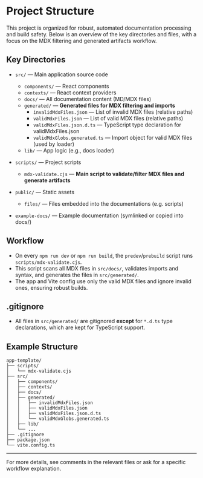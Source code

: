 # Project Structure

This project is organized for robust, automated documentation processing and build safety. Below is an overview of the key directories and files, with a focus on the MDX filtering and generated artifacts workflow.

## Key Directories

- `src/` — Main application source code
  - `components/` — React components
  - `contexts/` — React context providers
  - `docs/` — All documentation content (MD/MDX files)
  - `generated/` — **Generated files for MDX filtering and imports**
    - `invalidMdxFiles.json` — List of invalid MDX files (relative paths)
    - `validMdxFiles.json` — List of valid MDX files (relative paths)
    - `validMdxFiles.json.d.ts` — TypeScript type declaration for validMdxFiles.json
    - `validMdxGlobs.generated.ts` — Import object for valid MDX files (used by loader)
  - `lib/` — App logic (e.g., docs loader)

- `scripts/` — Project scripts
  - `mdx-validate.cjs` — **Main script to validate/filter MDX files and generate artifacts**

- `public/` — Static assets
  - `files/` — Files embedded into the documentations (e.g. scripts)
- `example-docs/` — Example documentation (symlinked or copied into docs/)

## Workflow

- On every `npm run dev` or `npm run build`, the `predev`/`prebuild` script runs `scripts/mdx-validate.cjs`.
- This script scans all MDX files in `src/docs/`, validates imports and syntax, and generates the files in `src/generated/`.
- The app and Vite config use only the valid MDX files and ignore invalid ones, ensuring robust builds.

## .gitignore

- All files in `src/generated/` are gitignored **except** for `*.d.ts` type declarations, which are kept for TypeScript support.

## Example Structure

```
app-template/
├── scripts/
│   └── mdx-validate.cjs
├── src/
│   ├── components/
│   ├── contexts/
│   ├── docs/
│   ├── generated/
│   │   ├── invalidMdxFiles.json
│   │   ├── validMdxFiles.json
│   │   ├── validMdxFiles.json.d.ts
│   │   └── validMdxGlobs.generated.ts
│   ├── lib/
│   └── ...
├── .gitignore
├── package.json
└── vite.config.ts
```

---

For more details, see comments in the relevant files or ask for a specific workflow explanation.

